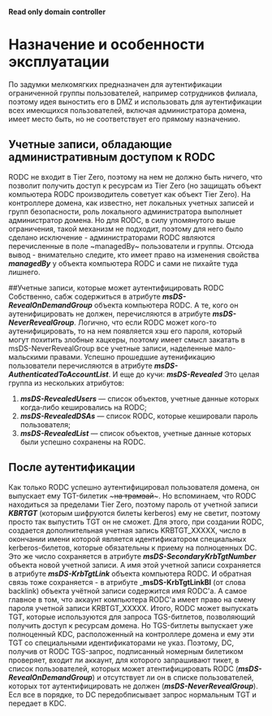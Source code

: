 **Read only domain controller**

# Назначение и особенности эксплуатации

По задумки мелкомягких предназначен для аутентификации ограниченной группы пользователей, например сотрудников филиала, поэтому идея выностить его в DMZ и использовать для аутентификации всех имеющихся пользователей, включая администратора домена, имеет место быть, но не соответствует его прямому назначению.

## Учетные записи, обладающие административным доступом к RODC

RODC не входит в Tier Zero, поэтому на нем не должно быть ничего, что позволит получить доступ к ресурсам из Tier Zero (но защищать объект компьютера RODC производитель советует как объект Tier Zero). На контроллере домена, как известно, нет локальных учетных записей и групп безопасности, роль локального администратора выполныет администратор домена. Но для RODC, в силу упомянутого выше ограничения, такой механизм не подходит, поэтому для него было сделано исключение - администраторами RODC являются перечисленные в поле ~managedBy~ пользователи и группы. 
Отсюда вывод - внимательно следите, кто имеет право на изменения свойства ___managedBy___ у объекта компьютера RODC и сами не пихайте туда лишнего.

##Учетные записи, которые может аутентифицировать RODC
Собственно, сабж содержиться в атрибуте ___msDS-RevealOnDemandGroup___ объекта компьютера RODC.
А те, кого он аутенифицировать не должен, перечисляются в атрибуте ___msDS-NeverRevealGroup___.
Логично, что если RODC может кого-то аутенифицировать, то на нем появляется хэш его пароля, который могут похитить злобные хацкеры, поэтому имеет смысл закатать в msDS-NeverRevealGroup все учетные записи, наделенные  мало-мальскими правами.
Успешно прошедшие аутенификацию пользователи перечисляются в атрибуте ___msDS-AuthenticatedToAccountList___.
И еще до кучи: ___msDS-Revealed___
Это целая группа из нескольких атрибутов:
  1. ___msDS-RevealedUsers___ — список объектов, учетные данные которых когда‑либо кешировались на RODC;
  2. ___msDS-RevealedDSAs___ — список RODC, которые кешировали пароль пользователя;
  3. ___msDS-RevealedList___ — список объектов, учетные данные которых были успешно сохранены на RODC.

## После аутентификации
Как только RODC успешно аутентифицировал пользователя домена, он выпускает ему TGT-билетик ~~~на трамвай~~~. Но вспоминаем, что RODC находиться за пределами Tier Zero, поэтому пароль от учетной записи ___KBRTGT___ (которым шифруются билеты kerberos) ему не светит, поэтому просто так выпустить TGT он не сможет. Для  этого, при создании RODC, создается дополнительная учетная запись KRBTGT_XXXXX, число в окончании имени которой является идентификатором специальных kerberos-билетов, которые обязательны к приему на полноценных DC. Это же число сохраняется в атрибуте ___msDS-SecondaryKrbTgtNumber___ объекта новой учетной записи. А имя этой учетной записи сохраняется в атрибуте ___msDS-KrbTgtLink___ объекта компьютера RODC. И обратная связь тоже сохраняется - в атрибуте ___msDS-KrbTgtLinkBl__ (от слова backlink) объекта учётной записи содержится имя RODC'а. А самое главное в том, что аккаунт компьютера RODC'а имеет право на смену пароля учетной записи KRBTGT_XXXXX. 
Итого, RODC может выпускать TGT, которые используются для запроса TGS-битлетов, позволяющий получить доступ к ресурсам домена. Но TGS-битлеты выпускает уже полноценный KDC, расположенный на контроллере домена и ему эти TGT со специальными идентификаторами не указ. Поэтому, DC, получив от RODC TGS-запрос, подписанный номерным билетиком проверяет, входит ли аккаунт, для которого запрашивают тикет, в список пользователей, которых может атентифицировать RODC (___msDS-RevealOnDemandGroup___) и отсутствует ли он в списке пользователей, которых тот аутентифицировать не должен (___msDS-NeverRevealGroup___). Есл все в порядке, то DC передобписывает запрос нормальным TGT и передает в KDC.
 
